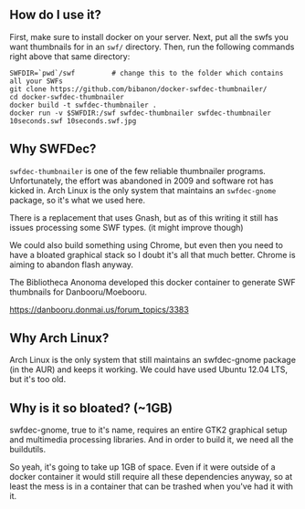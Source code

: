## How do I use it?

First, make sure to install docker on your server. Next, put all the swfs you want thumbnails for in an `swf/` directory. Then, run the following commands right above that same directory:

```
SWFDIR=`pwd`/swf         # change this to the folder which contains all your SWFs
git clone https://github.com/bibanon/docker-swfdec-thumbnailer/
cd docker-swfdec-thumbnailer
docker build -t swfdec-thumbnailer .
docker run -v $SWFDIR:/swf swfdec-thumbnailer swfdec-thumbnailer 10seconds.swf 10seconds.swf.jpg
```

## Why SWFDec?

`swfdec-thumbnailer` is one of the few reliable thumbnailer programs. Unfortunately, the effort was abandoned in 2009 and software rot has kicked in. Arch Linux is the only system that maintains an `swfdec-gnome` package, so it's what we used here.

There is a replacement that uses Gnash, but as of this writing it still has issues processing some SWF types. (it might improve though)

We could also build something using Chrome, but even then you need to have a bloated graphical stack so I doubt it's all that much better. Chrome is aiming to abandon flash anyway.

The Bibliotheca Anonoma developed this docker container to generate SWF thumbnails for Danbooru/Moebooru.

https://danbooru.donmai.us/forum_topics/3383

## Why Arch Linux?

Arch Linux is the only system that still maintains an swfdec-gnome package (in the AUR) and keeps it working. We could have used Ubuntu 12.04 LTS, but it's too old.

## Why is it so bloated? (~1GB)

swfdec-gnome, true to it's name, requires an entire GTK2 graphical setup and multimedia processing libraries. And in order to build it, we need all the buildutils. 

So yeah, it's going to take up 1GB of space. Even if it were outside of a docker container it would still require all these dependencies anyway, so at least the mess is in a container that can be trashed when you've had it with it.
